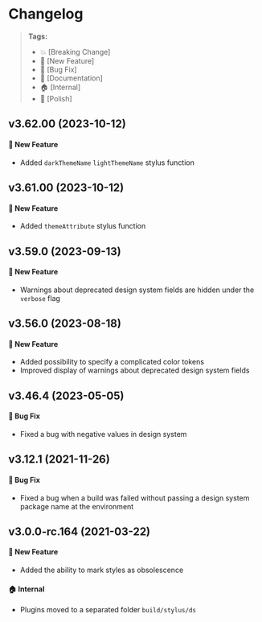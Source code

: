 Changelog
=========

> **Tags:**
> - :boom:       [Breaking Change]
> - :rocket:     [New Feature]
> - :bug:        [Bug Fix]
> - :memo:       [Documentation]
> - :house:      [Internal]
> - :nail_care:  [Polish]

## v3.62.00 (2023-10-12)

#### :rocket: New Feature

* Added `darkThemeName` `lightThemeName` stylus function

## v3.61.00 (2023-10-12)

#### :rocket: New Feature

* Added `themeAttribute` stylus function

## v3.59.0 (2023-09-13)

#### :rocket: New Feature

* Warnings about deprecated design system fields are hidden under the `verbose` flag

## v3.56.0 (2023-08-18)

#### :rocket: New Feature

* Added possibility to specify a complicated color tokens
* Improved display of warnings about deprecated design system fields

## v3.46.4 (2023-05-05)

#### :bug: Bug Fix

* Fixed a bug with negative values in design system

## v3.12.1 (2021-11-26)

#### :bug: Bug Fix

* Fixed a bug when a build was failed without passing a design system package name at the environment

## v3.0.0-rc.164 (2021-03-22)

#### :rocket: New Feature

* Added the ability to mark styles as obsolescence

#### :house: Internal

* Plugins moved to a separated folder `build/stylus/ds`
